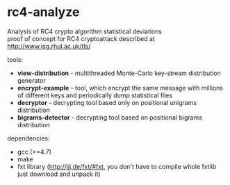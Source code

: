 rc4-analyze
===========

Analysis of RC4 crypto algorithm statistical deviations  
proof of concept for RC4 cryptoattack described at http://www.isg.rhul.ac.uk/tls/

tools:
* **view-distribution** - multithreaded Monte-Carlo key-stream distribution generator
* **encrypt-example**   - tool, which encrypt the same message with millions of different keys and periodically dump statistical files 
* **decryptor**         - decrypting tool based only on positional unigrams distribution
* **bigrams-detector**  - decrypting tool based on positional bigrams distribution

dependencies:
* gcc (>=4.7)
* make
* fxt library (http://jjj.de/fxt/#fxt, you don't have to compile whole fxtlib just download and unpack it)
